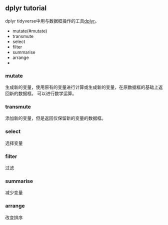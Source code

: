 ## dplyr tutorial
 dplyr
tidyverse中用与数据框操作的工具[dplyr](!https://dplyr.tidyverse.org/articles/dplyr.html)。
- mutate(#mutate)  
- transmute
- select
- filter
- summarise
- arrange
- 


### mutate
生成新的变量，使用原有的变量进行计算或生成新的变量，在原数据框的基础上返回新的数据框。
可以进行数学运算。

### transmute
添加新的变量，但是返回仅保留新的变量的数据框。
### select
选择变量
### filter
过滤
### summarise
减少变量
### arrange
改变排序
